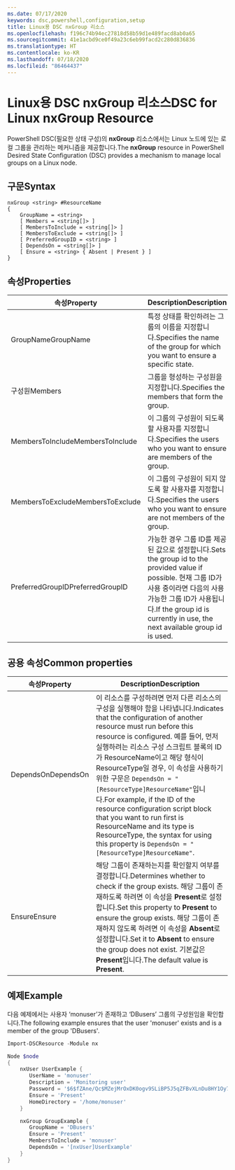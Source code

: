 ```yaml
---
ms.date: 07/17/2020
keywords: dsc,powershell,configuration,setup
title: Linux용 DSC nxGroup 리소스
ms.openlocfilehash: f196c74b94ec27818d58b59d1e489facd8ab0a65
ms.sourcegitcommit: 41e1acbd9ce0f49a23c6eb99facd2c280d836836
ms.translationtype: HT
ms.contentlocale: ko-KR
ms.lasthandoff: 07/18/2020
ms.locfileid: "86464437"
---
```

# <a name="dsc-for-linux-nxgroup-resource"></a><span data-ttu-id="e61e5-103">Linux용 DSC nxGroup 리소스</span><span class="sxs-lookup"><span data-stu-id="e61e5-103">DSC for Linux nxGroup Resource</span></span>

<span data-ttu-id="e61e5-104">PowerShell DSC(필요한 상태 구성)의 **nxGroup** 리소스에서는 Linux 노드에 있는 로컬 그룹을 관리하는 메커니즘을 제공합니다.</span><span class="sxs-lookup"><span data-stu-id="e61e5-104">The **nxGroup** resource in PowerShell Desired State Configuration (DSC) provides a mechanism to manage local groups on a Linux node.</span></span>

## <a name="syntax"></a><span data-ttu-id="e61e5-105">구문</span><span class="sxs-lookup"><span data-stu-id="e61e5-105">Syntax</span></span>

```Syntax
nxGroup <string> #ResourceName
{
    GroupName = <string>
    [ Members = <string[]> ]
    [ MembersToInclude = <string[]> ]
    [ MembersToExclude = <string[]> ]
    [ PreferredGroupID = <string> ]
    [ DependsOn = <string[]> ]
    [ Ensure = <string> { Absent | Present } ]
}
```

## <a name="properties"></a><span data-ttu-id="e61e5-106">속성</span><span class="sxs-lookup"><span data-stu-id="e61e5-106">Properties</span></span>

|<span data-ttu-id="e61e5-107">속성</span><span class="sxs-lookup"><span data-stu-id="e61e5-107">Property</span></span> |<span data-ttu-id="e61e5-108">Description</span><span class="sxs-lookup"><span data-stu-id="e61e5-108">Description</span></span> |
|---|---|
|<span data-ttu-id="e61e5-109">GroupName</span><span class="sxs-lookup"><span data-stu-id="e61e5-109">GroupName</span></span> |<span data-ttu-id="e61e5-110">특정 상태를 확인하려는 그룹의 이름을 지정합니다.</span><span class="sxs-lookup"><span data-stu-id="e61e5-110">Specifies the name of the group for which you want to ensure a specific state.</span></span> |
|<span data-ttu-id="e61e5-111">구성원</span><span class="sxs-lookup"><span data-stu-id="e61e5-111">Members</span></span> |<span data-ttu-id="e61e5-112">그룹을 형성하는 구성원을 지정합니다.</span><span class="sxs-lookup"><span data-stu-id="e61e5-112">Specifies the members that form the group.</span></span> |
|<span data-ttu-id="e61e5-113">MembersToInclude</span><span class="sxs-lookup"><span data-stu-id="e61e5-113">MembersToInclude</span></span> |<span data-ttu-id="e61e5-114">이 그룹의 구성원이 되도록 할 사용자를 지정합니다.</span><span class="sxs-lookup"><span data-stu-id="e61e5-114">Specifies the users who you want to ensure are members of the group.</span></span> |
|<span data-ttu-id="e61e5-115">MembersToExclude</span><span class="sxs-lookup"><span data-stu-id="e61e5-115">MembersToExclude</span></span> |<span data-ttu-id="e61e5-116">이 그룹의 구성원이 되지 않도록 할 사용자를 지정합니다.</span><span class="sxs-lookup"><span data-stu-id="e61e5-116">Specifies the users who you want to ensure are not members of the group.</span></span> |
|<span data-ttu-id="e61e5-117">PreferredGroupID</span><span class="sxs-lookup"><span data-stu-id="e61e5-117">PreferredGroupID</span></span> |<span data-ttu-id="e61e5-118">가능한 경우 그룹 ID를 제공된 값으로 설정합니다.</span><span class="sxs-lookup"><span data-stu-id="e61e5-118">Sets the group id to the provided value if possible.</span></span> <span data-ttu-id="e61e5-119">현재 그룹 ID가 사용 중이라면 다음의 사용 가능한 그룹 ID가 사용됩니다.</span><span class="sxs-lookup"><span data-stu-id="e61e5-119">If the group id is currently in use, the next available group id is used.</span></span> |

## <a name="common-properties"></a><span data-ttu-id="e61e5-120">공용 속성</span><span class="sxs-lookup"><span data-stu-id="e61e5-120">Common properties</span></span>

|<span data-ttu-id="e61e5-121">속성</span><span class="sxs-lookup"><span data-stu-id="e61e5-121">Property</span></span> |<span data-ttu-id="e61e5-122">Description</span><span class="sxs-lookup"><span data-stu-id="e61e5-122">Description</span></span> |
|---|---|
|<span data-ttu-id="e61e5-123">DependsOn</span><span class="sxs-lookup"><span data-stu-id="e61e5-123">DependsOn</span></span> |<span data-ttu-id="e61e5-124">이 리소스를 구성하려면 먼저 다른 리소스의 구성을 실행해야 함을 나타냅니다.</span><span class="sxs-lookup"><span data-stu-id="e61e5-124">Indicates that the configuration of another resource must run before this resource is configured.</span></span> <span data-ttu-id="e61e5-125">예를 들어, 먼저 실행하려는 리소스 구성 스크립트 블록의 ID가 ResourceName이고 해당 형식이 ResourceType일 경우, 이 속성을 사용하기 위한 구문은 `DependsOn = "[ResourceType]ResourceName"`입니다.</span><span class="sxs-lookup"><span data-stu-id="e61e5-125">For example, if the ID of the resource configuration script block that you want to run first is ResourceName and its type is ResourceType, the syntax for using this property is `DependsOn = "[ResourceType]ResourceName"`.</span></span> |
|<span data-ttu-id="e61e5-126">Ensure</span><span class="sxs-lookup"><span data-stu-id="e61e5-126">Ensure</span></span> |<span data-ttu-id="e61e5-127">해당 그룹이 존재하는지를 확인할지 여부를 결정합니다.</span><span class="sxs-lookup"><span data-stu-id="e61e5-127">Determines whether to check if the group exists.</span></span> <span data-ttu-id="e61e5-128">해당 그룹이 존재하도록 하려면 이 속성을 **Present**로 설정합니다.</span><span class="sxs-lookup"><span data-stu-id="e61e5-128">Set this property to **Present** to ensure the group exists.</span></span> <span data-ttu-id="e61e5-129">해당 그룹이 존재하지 않도록 하려면 이 속성을 **Absent**로 설정합니다.</span><span class="sxs-lookup"><span data-stu-id="e61e5-129">Set it to **Absent** to ensure the group does not exist.</span></span> <span data-ttu-id="e61e5-130">기본값은 **Present**입니다.</span><span class="sxs-lookup"><span data-stu-id="e61e5-130">The default value is **Present**.</span></span> |

## <a name="example"></a><span data-ttu-id="e61e5-131">예제</span><span class="sxs-lookup"><span data-stu-id="e61e5-131">Example</span></span>

<span data-ttu-id="e61e5-132">다음 예제에서는 사용자 ‘monuser’가 존재하고 ‘DBusers’ 그룹의 구성원임을 확인합니다.</span><span class="sxs-lookup"><span data-stu-id="e61e5-132">The following example ensures that the user 'monuser' exists and is a member of the group 'DBusers'.</span></span>

```powershell
Import-DSCResource -Module nx

Node $node
{
    nxUser UserExample {
       UserName = 'monuser'
       Description = 'Monitoring user'
       Password = '$6$fZAne/Qc$MZejMrOxDK0ogv9SLiBP5J5qZFBvXLnDu8HY1Oy7ycX.Y3C7mGPUfeQy3A82ev3zIabhDQnj2ayeuGn02CqE/0'
       Ensure = 'Present'
       HomeDirectory = '/home/monuser'
    }

    nxGroup GroupExample {
       GroupName = 'DBusers'
       Ensure = 'Present'
       MembersToInclude = 'monuser'
       DependsOn = '[nxUser]UserExample'
    }
}
```
